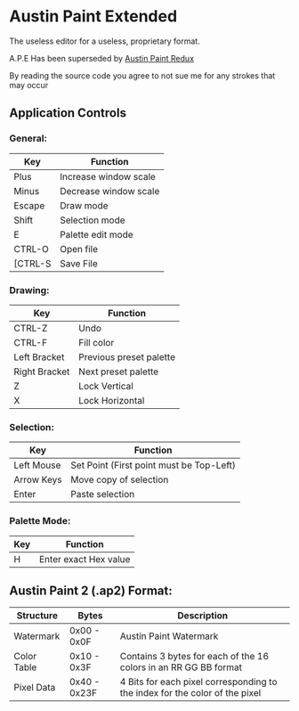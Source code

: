 # Austin Paint Extended
The useless editor for a useless, proprietary format.

A.P.E Has been superseded by [Austin Paint Redux](https://github.com/MajesticWaffle/Austin-Paint-Redux)

By reading the source code you agree to not sue me for any strokes that may occur

## Application Controls
###  General:
|Key| Function
|--|--|
|Plus| Increase window scale
|Minus| Decrease window scale
|Escape| Draw mode
|Shift| Selection mode
|E| Palette edit mode
|CTRL-O| Open file
[CTRL-S| Save File
###  Drawing:
|Key| Function
|--|--|
|CTRL-Z| Undo
|CTRL-F| Fill color
|Left Bracket| Previous preset palette
|Right Bracket| Next preset palette
|Z|Lock Vertical
|X|Lock Horizontal
###  Selection:
|Key| Function
|--|--|
|Left Mouse| Set Point (First point must be Top-Left)
|Arrow Keys| Move copy of selection
|Enter| Paste selection
###  Palette Mode:
|Key| Function
|--|--|
|H| Enter exact Hex value

## Austin Paint 2 (.ap2) Format:
|Structure|Bytes  |Description
|--|--|--|
| Watermark | 0x00 - 0x0F |Austin Paint Watermark
|Color Table|0x10 - 0x3F|Contains 3 bytes for each of the 16 colors in an RR GG BB format|
|Pixel Data|0x40 - 0x23F|4 Bits for each pixel corresponding to the index for the color of the pixel
